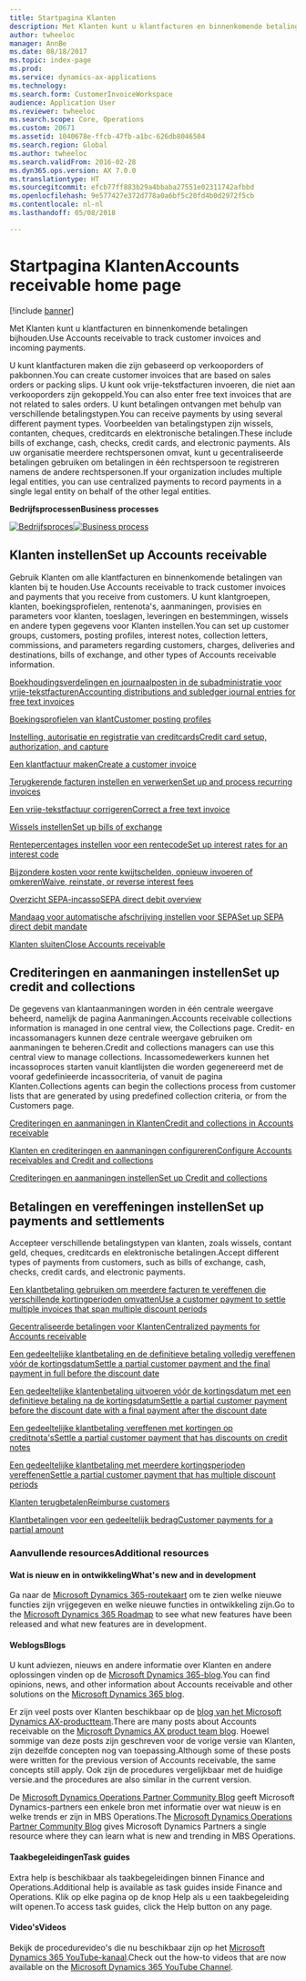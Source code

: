 ```yaml
---
title: Startpagina Klanten
description: Met Klanten kunt u klantfacturen en binnenkomende betalingen bijhouden.
author: twheeloc
manager: AnnBe
ms.date: 08/18/2017
ms.topic: index-page
ms.prod: 
ms.service: dynamics-ax-applications
ms.technology: 
ms.search.form: CustomerInvoiceWorkspace
audience: Application User
ms.reviewer: twheeloc
ms.search.scope: Core, Operations
ms.custom: 20671
ms.assetid: 1040678e-ffcb-47fb-a1bc-626db8046504
ms.search.region: Global
ms.author: twheeloc
ms.search.validFrom: 2016-02-28
ms.dyn365.ops.version: AX 7.0.0
ms.translationtype: HT
ms.sourcegitcommit: efcb77ff883b29a4bbaba27551e02311742afbbd
ms.openlocfilehash: 9e577427e372d778a0a6bf5c20fd4b0d2972f5cb
ms.contentlocale: nl-nl
ms.lasthandoff: 05/08/2018

---
```


# <a name="accounts-receivable-home-page"></a><span data-ttu-id="591a0-103">Startpagina Klanten</span><span class="sxs-lookup"><span data-stu-id="591a0-103">Accounts receivable home page</span></span>

[!include [banner](../includes/banner.md)]

<span data-ttu-id="591a0-104">Met Klanten kunt u klantfacturen en binnenkomende betalingen bijhouden.</span><span class="sxs-lookup"><span data-stu-id="591a0-104">Use Accounts receivable to track customer invoices and incoming payments.</span></span> 

<span data-ttu-id="591a0-105">U kunt klantfacturen maken die zijn gebaseerd op verkooporders of pakbonnen.</span><span class="sxs-lookup"><span data-stu-id="591a0-105">You can create customer invoices that are based on sales orders or packing slips.</span></span> <span data-ttu-id="591a0-106">U kunt ook vrije-tekstfacturen invoeren, die niet aan verkooporders zijn gekoppeld.</span><span class="sxs-lookup"><span data-stu-id="591a0-106">You can also enter free text invoices that are not related to sales orders.</span></span> <span data-ttu-id="591a0-107">U kunt betalingen ontvangen met behulp van verschillende betalingstypen.</span><span class="sxs-lookup"><span data-stu-id="591a0-107">You can receive payments by using several different payment types.</span></span> <span data-ttu-id="591a0-108">Voorbeelden van betalingstypen zijn wissels, contanten, cheques, creditcards en elektronische betalingen.</span><span class="sxs-lookup"><span data-stu-id="591a0-108">These include bills of exchange, cash, checks, credit cards, and electronic payments.</span></span> <span data-ttu-id="591a0-109">Als uw organisatie meerdere rechtspersonen omvat, kunt u gecentraliseerde betalingen gebruiken om betalingen in één rechtspersoon te registreren namens de andere rechtspersonen.</span><span class="sxs-lookup"><span data-stu-id="591a0-109">If your organization includes multiple legal entities, you can use centralized payments to record payments in a single legal entity on behalf of the other legal entities.</span></span>


<span data-ttu-id="591a0-110">**Bedrijfsprocessen**</span><span class="sxs-lookup"><span data-stu-id="591a0-110">**Business processes**</span></span>

<span data-ttu-id="591a0-111">[![Bedrijfsproces](./media/AR-process.PNG)](./media/AR-process.PNG)</span><span class="sxs-lookup"><span data-stu-id="591a0-111">[![Business process](./media/AR-process.PNG)](./media/AR-process.PNG)</span></span>

## <a name="set-up-accounts-receivable"></a><span data-ttu-id="591a0-112">Klanten instellen</span><span class="sxs-lookup"><span data-stu-id="591a0-112">Set up Accounts receivable</span></span>

<span data-ttu-id="591a0-113">Gebruik Klanten om alle klantfacturen en binnenkomende betalingen van klanten bij te houden.</span><span class="sxs-lookup"><span data-stu-id="591a0-113">Use Accounts receivable to track customer invoices and payments that you receive from customers.</span></span> <span data-ttu-id="591a0-114">U kunt klantgroepen, klanten, boekingsprofielen, rentenota's, aanmaningen, provisies en parameters voor klanten, toeslagen, leveringen en bestemmingen, wissels en andere typen gegevens voor Klanten instellen.</span><span class="sxs-lookup"><span data-stu-id="591a0-114">You can set up customer groups, customers, posting profiles, interest notes, collection letters, commissions, and parameters regarding customers, charges, deliveries and destinations, bills of exchange, and other types of Accounts receivable information.</span></span> 

[<span data-ttu-id="591a0-115">Boekhoudingsverdelingen en journaalposten in de subadministratie voor vrije-tekstfacturen</span><span class="sxs-lookup"><span data-stu-id="591a0-115">Accounting distributions and subledger journal entries for free text invoices</span></span>](accounting-distributions-subledger-journal-entries-free-text-invoices.md)

[<span data-ttu-id="591a0-116">Boekingsprofielen van klant</span><span class="sxs-lookup"><span data-stu-id="591a0-116">Customer posting profiles</span></span>](customer-posting-profiles.md)

[<span data-ttu-id="591a0-117">Instelling, autorisatie en registratie van creditcards</span><span class="sxs-lookup"><span data-stu-id="591a0-117">Credit card setup, authorization, and capture</span></span>](credit-card-authorizations.md)

[<span data-ttu-id="591a0-118">Een klantfactuur maken</span><span class="sxs-lookup"><span data-stu-id="591a0-118">Create a customer invoice</span></span>](configure-customer-invoices.md)

[<span data-ttu-id="591a0-119">Terugkerende facturen instellen en verwerken</span><span class="sxs-lookup"><span data-stu-id="591a0-119">Set up and process recurring invoices</span></span>](set-up-process-recurring-invoices.md)

[<span data-ttu-id="591a0-120">Een vrije-tekstfactuur corrigeren</span><span class="sxs-lookup"><span data-stu-id="591a0-120">Correct a free text invoice</span></span>](correct-free-text-invoice.md)

[<span data-ttu-id="591a0-121">Wissels instellen</span><span class="sxs-lookup"><span data-stu-id="591a0-121">Set up bills of exchange</span></span>](set-up-bills-exchange.md)

[<span data-ttu-id="591a0-122">Rentepercentages instellen voor een rentecode</span><span class="sxs-lookup"><span data-stu-id="591a0-122">Set up interest rates for an interest code</span></span>](set-up-interest-rates-interest-code.md)

[<span data-ttu-id="591a0-123">Bijzondere kosten voor rente kwijtschelden, opnieuw invoeren of omkeren</span><span class="sxs-lookup"><span data-stu-id="591a0-123">Waive, reinstate, or reverse interest fees</span></span>](waive-reinstate-reverse-interest-fees.md)

[<span data-ttu-id="591a0-124">Overzicht SEPA-incasso</span><span class="sxs-lookup"><span data-stu-id="591a0-124">SEPA direct debit overview</span></span>](sepa-direct-debit-overview.md)

[<span data-ttu-id="591a0-125">Mandaag voor automatische afschrijving instellen voor SEPA</span><span class="sxs-lookup"><span data-stu-id="591a0-125">Set up SEPA direct debit mandate</span></span>](sepa-direct-debit-mandate.md)

[<span data-ttu-id="591a0-126">Klanten sluiten</span><span class="sxs-lookup"><span data-stu-id="591a0-126">Close Accounts receivable</span></span>](close-accounts-receivable.md)

## <a name="set-up-credit-and-collections"></a><span data-ttu-id="591a0-127">Crediteringen en aanmaningen instellen</span><span class="sxs-lookup"><span data-stu-id="591a0-127">Set up credit and collections</span></span>

<span data-ttu-id="591a0-128">De gegevens van klantaanmaningen worden in één centrale weergave beheerd, namelijk de pagina Aanmaningen.</span><span class="sxs-lookup"><span data-stu-id="591a0-128">Accounts receivable collections information is managed in one central view, the Collections page.</span></span> <span data-ttu-id="591a0-129">Credit- en incassomanagers kunnen deze centrale weergave gebruiken om aanmaningen te beheren.</span><span class="sxs-lookup"><span data-stu-id="591a0-129">Credit and collections managers can use this central view to manage collections.</span></span> <span data-ttu-id="591a0-130">Incassomedewerkers kunnen het incassoproces starten vanuit klantlijsten die worden gegenereerd met de vooraf gedefinieerde incassocriteria, of vanuit de pagina Klanten.</span><span class="sxs-lookup"><span data-stu-id="591a0-130">Collections agents can begin the collections process from customer lists that are generated by using predefined collection criteria, or from the Customers page.</span></span>

[<span data-ttu-id="591a0-131">Crediteringen en aanmaningen in Klanten</span><span class="sxs-lookup"><span data-stu-id="591a0-131">Credit and collections in Accounts receivable</span></span>](collections-credit-accounts-receivable.md)

[<span data-ttu-id="591a0-132">Klanten en crediteringen en aanmaningen configureren</span><span class="sxs-lookup"><span data-stu-id="591a0-132">Configure Accounts receivables and Credit and collections</span></span>](accounts-receivables-set-up-overview.md)

[<span data-ttu-id="591a0-133">Crediteringen en aanmaningen instellen</span><span class="sxs-lookup"><span data-stu-id="591a0-133">Set up Credit and collections</span></span>](set-up-collections.md)

## <a name="set-up-payments-and-settlements"></a><span data-ttu-id="591a0-134">Betalingen en vereffeningen instellen</span><span class="sxs-lookup"><span data-stu-id="591a0-134">Set up payments and settlements</span></span>

<span data-ttu-id="591a0-135">Accepteer verschillende betalingstypen van klanten, zoals wissels, contant geld, cheques, creditcards en elektronische betalingen.</span><span class="sxs-lookup"><span data-stu-id="591a0-135">Accept different types of payments from customers, such as bills of exchange, cash, checks, credit cards, and electronic payments.</span></span> 

[<span data-ttu-id="591a0-136">Een klantbetaling gebruiken om meerdere facturen te vereffenen die verschillende kortingperioden omvatten</span><span class="sxs-lookup"><span data-stu-id="591a0-136">Use a customer payment to settle multiple invoices that span multiple discount periods</span></span>](customer-payment-settle-multiple-invoices-multiple-discount-periods.md)

[<span data-ttu-id="591a0-137">Gecentraliseerde betalingen voor Klanten</span><span class="sxs-lookup"><span data-stu-id="591a0-137">Centralized payments for Accounts receivable</span></span>](centralized-payments-accounts-receivable.md)

[<span data-ttu-id="591a0-138">Een gedeeltelijke klantbetaling en de definitieve betaling volledig vereffenen vóór de kortingsdatum</span><span class="sxs-lookup"><span data-stu-id="591a0-138">Settle a partial customer payment and the final payment in full before the discount date</span></span>](../accounts-payable/settle-partial-customer-payment-or-final-payment-before-discount.md)

[<span data-ttu-id="591a0-139">Een gedeeltelijke klantenbetaling uitvoeren vóór de kortingsdatum met een definitieve betaling na de kortingsdatum</span><span class="sxs-lookup"><span data-stu-id="591a0-139">Settle a partial customer payment before the discount date with a final payment after the discount date</span></span>](settle-partial-customer-payment-before-discount-or-final-payment-after.md)

[<span data-ttu-id="591a0-140">Een gedeeltelijke klantbetaling vereffenen met kortingen op creditnota's</span><span class="sxs-lookup"><span data-stu-id="591a0-140">Settle a partial customer payment that has discounts on credit notes</span></span>](settle-partial-customer-payment-discounts-credit-notes.md)

[<span data-ttu-id="591a0-141">Een gedeeltelijke klantbetaling met meerdere kortingsperioden vereffenen</span><span class="sxs-lookup"><span data-stu-id="591a0-141">Settle a partial customer payment that has multiple discount periods</span></span>](settle-partial-customer-payment-multiple-discount-periods.md)

[<span data-ttu-id="591a0-142">Klanten terugbetalen</span><span class="sxs-lookup"><span data-stu-id="591a0-142">Reimburse customers</span></span>](reimburse-customers.md)

[<span data-ttu-id="591a0-143">Klantbetalingen voor een gedeeltelijk bedrag</span><span class="sxs-lookup"><span data-stu-id="591a0-143">Customer payments for a partial amount</span></span>](customer-payments-partial-amount.md)

### <a name="additional-resources"></a><span data-ttu-id="591a0-144">Aanvullende resources</span><span class="sxs-lookup"><span data-stu-id="591a0-144">Additional resources</span></span>

#### <a name="whats-new-and-in-development"></a><span data-ttu-id="591a0-145">Wat is nieuw en in ontwikkeling</span><span class="sxs-lookup"><span data-stu-id="591a0-145">What's new and in development</span></span>

<span data-ttu-id="591a0-146">Ga naar de [Microsoft Dynamics 365-routekaart](https://roadmap.dynamics.com/) om te zien welke nieuwe functies zijn vrijgegeven en welke nieuwe functies in ontwikkeling zijn.</span><span class="sxs-lookup"><span data-stu-id="591a0-146">Go to the [Microsoft Dynamics 365 Roadmap](https://roadmap.dynamics.com/) to see what new features have been released and what new features are in development.</span></span> 

#### <a name="blogs"></a><span data-ttu-id="591a0-147">Weblogs</span><span class="sxs-lookup"><span data-stu-id="591a0-147">Blogs</span></span>

<span data-ttu-id="591a0-148">U kunt adviezen, nieuws en andere informatie over Klanten en andere oplossingen vinden op de [Microsoft Dynamics 365-blog](https://community.dynamics.com/b/msftdynamicsblog?c=Enterprise).</span><span class="sxs-lookup"><span data-stu-id="591a0-148">You can find opinions, news, and other information about Accounts receivable and other solutions on the [Microsoft Dynamics 365 blog](https://community.dynamics.com/b/msftdynamicsblog?c=Enterprise).</span></span>

<span data-ttu-id="591a0-149">Er zijn veel posts over Klanten beschikbaar op de [blog van het Microsoft Dynamics AX-productteam](https://blogs.msdn.microsoft.com/dax/).</span><span class="sxs-lookup"><span data-stu-id="591a0-149">There are many posts about Accounts receivable on the [Microsoft Dynamics AX product team blog](https://blogs.msdn.microsoft.com/dax/).</span></span> <span data-ttu-id="591a0-150">Hoewel sommige van deze posts zijn geschreven voor de vorige versie van Klanten, zijn dezelfde concepten nog van toepassing.</span><span class="sxs-lookup"><span data-stu-id="591a0-150">Although some of these posts were written for the previous version of Accounts receivable, the same concepts still apply.</span></span> <span data-ttu-id="591a0-151">Ook zijn de procedures vergelijkbaar met de huidige versie.</span><span class="sxs-lookup"><span data-stu-id="591a0-151">and the procedures are also similar in the current version.</span></span>

<span data-ttu-id="591a0-152">De [Microsoft Dynamics Operations Partner Community Blog](https://community.dynamics.com/partner/b/operationspartnercommunityblog) geeft Microsoft Dynamics-partners een enkele bron met informatie over wat nieuw is en welke trends er zijn in MBS Operations.</span><span class="sxs-lookup"><span data-stu-id="591a0-152">The [Microsoft Dynamics Operations Partner Community Blog](https://community.dynamics.com/partner/b/operationspartnercommunityblog) gives Microsoft Dynamics Partners a single resource where they can learn what is new and trending in MBS Operations.</span></span>

#### <a name="task-guides"></a><span data-ttu-id="591a0-153">Taakbegeleidingen</span><span class="sxs-lookup"><span data-stu-id="591a0-153">Task guides</span></span>
<span data-ttu-id="591a0-154">Extra help is beschikbaar als taakbegeleidingen binnen Finance and Operations.</span><span class="sxs-lookup"><span data-stu-id="591a0-154">Additional help is available as task guides inside Finance and Operations.</span></span> <span data-ttu-id="591a0-155">Klik op elke pagina op de knop Help als u een taakbegeleiding wilt openen.</span><span class="sxs-lookup"><span data-stu-id="591a0-155">To access task guides, click the Help button on any page.</span></span>

#### <a name="videos"></a><span data-ttu-id="591a0-156">Video's</span><span class="sxs-lookup"><span data-stu-id="591a0-156">Videos</span></span>

<span data-ttu-id="591a0-157">Bekijk de procedurevideo's die nu beschikbaar zijn op het [Microsoft Dynamics 365 YouTube-kanaal](https://www.youtube.com/channel/UCJGCg4rB3QSs8y_1FquelBQ).</span><span class="sxs-lookup"><span data-stu-id="591a0-157">Check out the how-to videos that are now available on the [Microsoft Dynamics 365 YouTube Channel](https://www.youtube.com/channel/UCJGCg4rB3QSs8y_1FquelBQ).</span></span>









